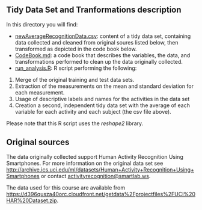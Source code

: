 ## Tidy Data Set and Tranformations description

In this directory you will find:
- [newAverageRecognitionData.csv](https://github.com/rljc/SamSungDataClean/blob/master/newAverageRecognitionData.csv): content of a tidy data set, containing data collected and cleaned from original soures listed below, then transformed as depicted in the code book below.
- [CodeBook.md](https://github.com/rljc/SamSungDataClean/blob/master/CodeBook.md): a code book that describes the variables, the data, and transformations  performed to clean up the data originally collected.
- [run_analysis.R](https://github.com/rljc/SamSungDataClean/blob/master/run_analysis.R): R script performing the following:

1. Merge of the original training and test data sets.
2. Extraction of the measurements on the mean and standard deviation for each measurement.
3. Usage of descriptive labels and names for the activities in the data set
4. Creation a second, independent tidy data set with the average of each variable for each activity and each subject (the csv file above).

Please note that this R script uses the *reshape2* library.

## Original sources

The data originally collected support Human Activity Recognition Using Smartphones.
For more information on the original data set see http://archive.ics.uci.edu/ml/datasets/Human+Activity+Recognition+Using+Smartphones or contact activityrecognition@smartlab.ws.

The data used for this course are available from https://d396qusza40orc.cloudfront.net/getdata%2Fprojectfiles%2FUCI%20HAR%20Dataset.zip.
